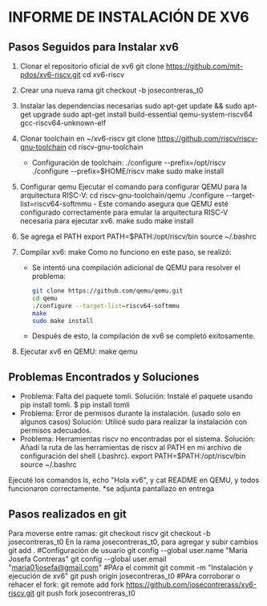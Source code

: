# INFORME DE INSTALACIÓN DE XV6

## Pasos Seguidos para Instalar xv6
1. Clonar el repositorio oficial de xv6
    git clone https://github.com/mit-pdos/xv6-riscv.git
    cd xv6-riscv
2. Crear una nueva rama
    git checkout -b josecontreras_t0
3. Instalar las dependencias necesarias
    sudo apt-get update && sudo apt-get upgrade
    sudo apt-get install build-essential qemu-system-riscv64 gcc-riscv64-unknown-elf


4. Clonar toolchain en ~/xv6-riscv
    git clone https://github.com/riscv/riscv-gnu-toolchain
    cd riscv-gnu-toolchain
    - Configuración de toolchain:
    ./configure --prefix=/opt/riscv
    ./configure --prefix=$HOME/riscv
    make
    sudo make install

5. Configurar qemu
    Ejecutar el comando para configurar QEMU para la arquitectura RISC-V:
        cd riscv-gnu-toolchain/qemu
        ./configure --target-list=riscv64-softmmu
        - Este comando asegura que QEMU esté configurado correctamente para emular la arquitectura RISC-V necesaria para ejecutar xv6.
        make
        sudo make install
6. Se agrega el PATH
    export PATH=$PATH:/opt/riscv/bin
    source ~/.bashrc

7. Compilar xv6:
    make
Como no funciono en este paso, se realizó:
    - Se intentó una compilación adicional de QEMU para resolver el problema:
      ```bash
      git clone https://github.com/qemu/qemu.git
      cd qemu
      ./configure --target-list=riscv64-softmmu
      make
      sudo make install
      ```
    - Después de esto, la compilación de xv6 se completó exitosamente.

7. Ejecutar xv6 en QEMU:
    make qemu

## Problemas Encontrados y Soluciones
- Problema: Falta del paquete tomli.
Solución: Instalé el paquete usando pip install tomli.
    $ pip install tomli
- Problema: Error de permisos durante la instalación. (usado solo en algunos casos)
Solución: Utilicé sudo para realizar la instalación con permisos adecuados.
- Problema: Herramientas riscv no encontradas por el sistema.
Solución: Añadí la ruta de las herramientas de riscv al PATH en mi archivo de configuración del shell (.bashrc).
    export PATH=$PATH:/opt/riscv/bin
    source ~/.bashrc

Ejecuté los comandos ls, echo "Hola xv6", y cat README en QEMU, y todos funcionaron correctamente.
*se adjunta pantallazo en entrega

## Pasos realizados en git  
Para moverse entre ramas:
    git checkout riscv
    git checkout -b josecontreras_t0
En la rama josecontreras_t0, para agregar y subir cambios
    git add .
    #Configuración de usuario
    git config --global user.name "María Josefa Contreras"
    git config --global user.email "maria01josefa@gmail.com"
    #PAra el commit
    git commit -m "Instalación y ejecución de xv6"
    git push origin josecontreras_t0 
    #PAra corroborar o rehacer el fork:
    git remote add fork https://github.com/josecontrerass/xv6-riscv.git
    git push fork josecontreras_t0 